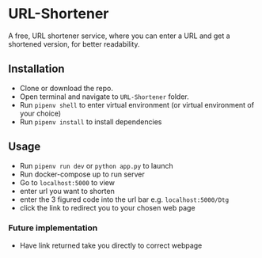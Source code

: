 # URL-Shortener

A free, URL shortener service, where you can enter a URL and get a shortened version, for better readability.

## Installation

* Clone or download the repo.
* Open terminal and navigate to `URL-Shortener` folder.
* Run `pipenv shell` to enter virtual environment (or virtual environment of your choice)
* Run `pipenv install` to install dependencies

## Usage
* Run `pipenv run dev` or `python app.py` to launch
* Run docker-compose up to run server
* Go to `localhost:5000` to view  
* enter url you want to shorten
* enter the 3 figured code into the url bar e.g. `localhost:5000/Dtg`
* click the link to redirect you to your chosen web page

### Future implementation
* Have link returned take you directly to correct webpage

